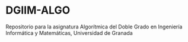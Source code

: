 # DGIIM-ALGO
Repositorio para la asignatura Algorítmica del Doble Grado en Ingeniería Informática y Matemáticas, Universidad de Granada
